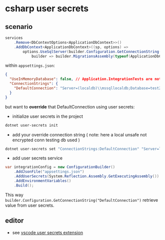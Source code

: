 # csharp user secrets

## scenario

```cs
services
    .Remove<DbContextOptions<ApplicationDbContext>>()
    .AddDbContext<ApplicationDbContext>((sp, options) =>
        options.UseSqlServer(builder.Configuration.GetConnectionString("DefaultConnection"),
            builder => builder.MigrationsAssembly(typeof(ApplicationDbContext).Assembly.FullName)));
```

within `appsettings.json`:

```json
{
  "UseInMemoryDatabase": false, // Application.IntegrationTests are not designed to work with InMemory database.
  "ConnectionStrings": {
    "DefaultConnection": "Server=(localdb)\\mssqllocaldb;Database=test2Db-Test;Trusted_Connection=True;MultipleActiveResultSets=true;"
  }
}
```

but want to **override** that DefaultConnection using user secrets:

- initialize user secrets in the project

```sh
dotnet user-secrets init
```

- add your override connection string ( note: here a local unsafe not encrypted conn testing db used )

```sh
dotnet user-secrets set "ConnectionStrings:DefaultConnection" "Server=localhost;Database=test1Db-Test;MultipleActiveResultSets=true;Encrypt=false;User ID=sa;Password=somepass"
```

- add user secrets service

```csharp
var integrationConfig = new ConfigurationBuilder()
    .AddJsonFile("appsettings.json")
    .AddUserSecrets(System.Reflection.Assembly.GetExecutingAssembly()) // ADDED
    .AddEnvironmentVariables()
    .Build();
```

This way `builder.Configuration.GetConnectionString("DefaultConnection")` retrieve value from user secrets.

## editor

- see [vscode user secrets extension](https://marketplace.visualstudio.com/items?itemName=adrianwilczynski.user-secrets)

